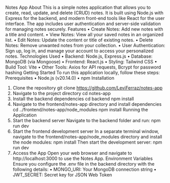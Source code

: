 Notes App
About
This is a simple notes application that allows you to create, read, update, and delete (CRUD) notes. It is built using Node.js with Express for the backend, and modern front-end tools like React for the user interface. The app includes user authentication and server-side validation for managing notes securely.
Features
•	Create Notes: Add new notes with a title and content.
•	View Notes: View all your saved notes in an organized list.
•	Edit Notes: Update the content or title of existing notes.
•	Delete Notes: Remove unwanted notes from your collection.
•	User Authentication: Sign up, log in, and manage your account to access your personalized notes.
Technologies Used
•	Backend: Node.js, Express.js
•	Database: MongoDB (via Mongoose)
•	Frontend: React.js
•	Styling: Tailwind CSS
•	Build Tool: Vite
•	Other Tools: Axios for API requests, Bcrypt for password hashing
Getting Started
To run this application locally, follow these steps:
Prerequisites
•	Node.js (v20.14.0)
•	npm
Installation
1.	Clone the repository
git clone https://github.com/LeviFerraz/notes-app
2.	Navigate to the project directory
cd notes-app
3.	Install the backend dependencies
cd backend
npm install
4.	Navigate to the frontend/notes-app directory and install dependencies
cd ../frontend/notes-app/node_modules
npm install
Running the Application
1.	Start the backend server
Navigate to the backend folder and run:
npm run dev
2.	Start the frontend development server
In a separate terminal window, navigate to the frontend/notes-app/node_modules directory and install the node modules:
npm install
Then start the development server:
npm run dev
3.	Access the App
Open your web browser and navigate to http://localhost:3000 to use the Notes App.
Environment Variables
Ensure you configure the .env file in the backend directory with the following details:
•	MONGO_URI: Your MongoDB connection string
•	JWT_SECRET: Secret key for JSON Web Token

